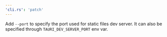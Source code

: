 ```yaml
---
'cli.rs': 'patch'
---
```


Add `--port` to specify the port used for static files dev server. It can also be specified through `TAURI_DEV_SERVER_PORT` env var.
